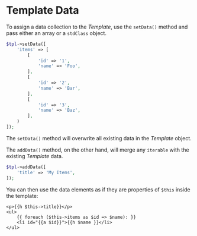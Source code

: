 # Template Data

To assign a data collection to the _Template_, use the `setData()` method and
pass either an array or a `stdClass` object.

```php
$tpl->setData([
    'items' => [
        [
            'id' => '1',
            'name' => 'Foo',
        ],
        [
            'id' => '2',
            'name' => 'Bar',
        ],
        [
            'id' => '3',
            'name' => 'Baz',
        ],
    )
]);
```

The `setData()` method will overwrite all existing data in the _Template_
object.

The `addData()` method, on the other hand, will merge any `iterable` with the
existing _Template_ data.

```php
$tpl->addData([
    'title' => 'My Items',
]);
```

You can then use the data elements as if they are properties of `$this` inside
the template:

```html+php
<p>{{h $this->title}}</p>
<ul>
    {{ foreach ($this->items as $id => $name): }}
    <li id="{{a $id}}">{{h $name }}</li>
</ul>
```
